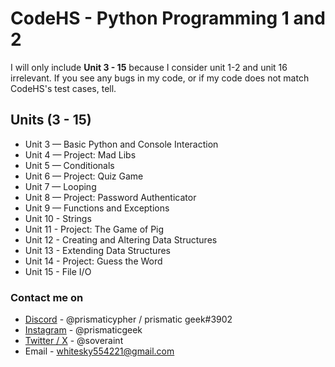 # CodeHS - Python Programming 1 and 2

I will only include **Unit 3 - 15** because I consider unit 1-2 and unit 16 irrelevant. If you see any bugs in my code, or if my code does not match CodeHS's test cases, tell.

## Units (3 - 15)
- 	Unit 3 — Basic Python and Console Interaction
- 	Unit 4 — Project: Mad Libs
- 	Unit 5 — Conditionals
- 	Unit 6 — Project: Quiz Game
- 	Unit 7 — Looping
- 	Unit 8 — Project: Password Authenticator
- 	Unit 9 — Functions and Exceptions
- 	Unit 10 - Strings
- 	Unit 11 - Project: The Game of Pig
- 	Unit 12 - Creating and Altering Data Structures
- 	Unit 13 - Extending Data Structures
- 	Unit 14 - Project: Guess the Word
- 	Unit 15 - File I/O


### Contact me on
- [Discord](https://discordapp.com/users/731039744158466051) - @prismaticypher / prismatic geek#3902
- [Instagram](https://instagram.com/prismaticgeek) - @prismaticgeek
- [Twitter / X](https://x.com/soveraint) - @soveraint
- Email - whitesky554221@gmail.com
